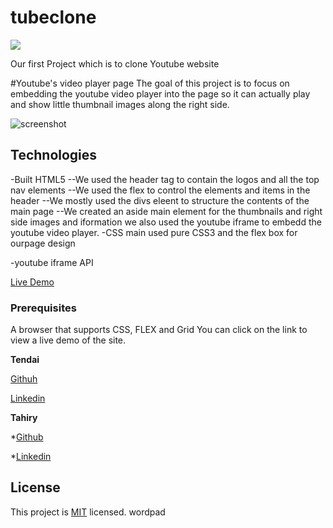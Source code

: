# tubeclone

![](https://img.shields.io/badge/Microverse-blueviolet)


Our first Project which is to clone Youtube website 

#Youtube's video player page
The goal of this project is to focus on embedding the youtube video player into the page so it can actually play and show little thumbnail images along the right side.

![screenshot](https://user-images.githubusercontent.com/30318155/90988765-94f20c00-e595-11ea-9f83-dccee4ec7011.png)

## Technologies
-Built HTML5
--We used the header  tag to contain the logos and all the top nav elements
--We used the flex to control the elements and items in the header
--We mostly used the divs eleent to structure the contents of the main page 
--We created an aside main element for the thumbnails and right side images and iformation
we also used the youtube iframe to embedd the youtube video player.
-CSS main used pure CSS3 and the flex box for ourpage design

-youtube iframe API

[Live Demo](https://rawcdn.githack.com/tahiry-dev/tubeclone/e8622d2fb2feedfa7f25d177144ae15d47d15fb5/index.html)

### Prerequisites
A browser that supports CSS, FLEX and Grid
You can click on the link to view a live demo of the site.

**Tendai**

[Githuh](https://github.com/tnyandoro)

[Linkedin](https://www.linkedin.com/in/tendai-nyandoro-a8060826/)

**Tahiry**

*[Github](https://github.com/tahiry-dev)

*[Linkedin](https://www.linkedin.com/in/tahiry-randriamiarintsoa-2276831b1/)


## License

This project is [MIT](lic.url) licensed.
wordpad
